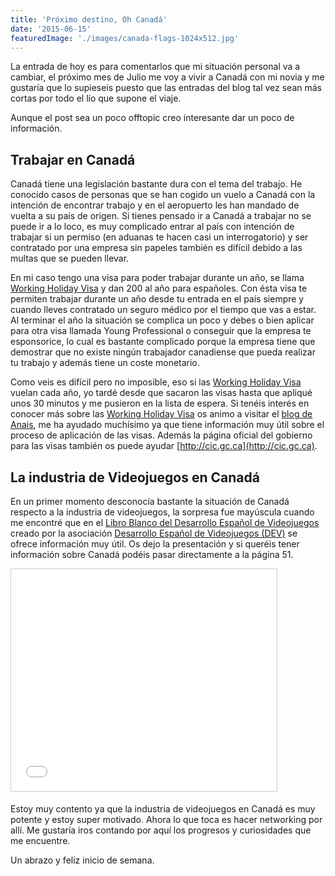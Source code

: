 ```yaml
---
title: 'Próximo destino, Oh Canadá'
date: '2015-06-15'
featuredImage: './images/canada-flags-1024x512.jpg'
---
```


La entrada de hoy es para comentarlos que mi situación personal va a cambiar, el próximo mes de Julio me voy a vivir a Canadá con mi novia y me gustaría que lo supieseis puesto que las entradas del blog tal vez sean más cortas por todo el lío que supone el viaje.

Aunque el post sea un poco offtopic creo interesante dar un poco de información.

## Trabajar en Canadá

Canadá tiene una legislación bastante dura con el tema del trabajo. He conocido casos de personas que se han cogido un vuelo a Canadá con la intención de encontrar trabajo y en el aeropuerto les han mandado de vuelta a su país de origen. Si tienes pensado ir a Canadá a trabajar no se puede ir a lo loco, es muy complicado entrar al país con intención de trabajar si un permiso (en aduanas te hacen casi un interrogatorio) y ser contratado por una empresa sin papeles también es difícil debido a las multas que se pueden llevar.

En mi caso tengo una visa para poder trabajar durante un año, se llama [Working Holiday Visa](http://www.cic.gc.ca/english/work/iec/) y dan 200 al año para españoles. Con ésta visa te permiten trabajar durante un año desde tu entrada en el país siempre y cuando lleves contratado un seguro médico por el tiempo que vas a estar. Al terminar el año la situación se complica un poco y debes o bien aplicar para otra visa llamada Young Professional o conseguir que la empresa te esponsorice, lo cual es bastante complicado porque la empresa tiene que demostrar que no existe ningún trabajador canadiense que pueda realizar tu trabajo y además tiene un coste monetario.

Como veis es difícil pero no imposible, eso si las [Working Holiday Visa](http://www.cic.gc.ca/english/work/iec/) vuelan cada año, yo tardé desde que sacaron las visas hasta que apliqué unos 30 minutos y me pusieron en la lista de espera. Si tenéis interés en conocer más sobre las [Working Holiday Visa](http://www.cic.gc.ca/english/work/iec/) os animo a visitar el [blog de Anais](http://dondestanais.blogspot.com.es/), me ha ayudado muchísimo ya que tiene información muy útil sobre el proceso de aplicación de las visas. Además la página oficial del gobierno para las visas también os puede ayudar [http://cic.gc.ca](http://cic.gc.ca).

## La industria de Videojuegos en Canadá

En un primer momento desconocía bastante la situación de Canadá respecto a la industria de videojuegos, la sorpresa fue mayúscula cuando me encontré que en el [Libro Blanco del Desarrollo Español de Videojuegos](http://www.slideshare.net/dev_es/libro-blancodev-alta-compr-35385439?ref=http://www.dev.org.es/es/publicaciones/126-libro-blanco-dev) creado por la asociación [Desarrollo Español de Videojuegos (DEV)](http://www.dev.org.es/) se ofrece información muy útil. Os dejo la presentación y si queréis tener información sobre Canadá podéis pasar directamente a la página 51.

<iframe style="border: 1px solid #CCC; border-width: 1px; margin-bottom: 5px; max-width: 100%;" src="//www.slideshare.net/slideshow/embed_code/key/GG2SMBUZQv72Qd" width="425" height="355" frameborder="0" marginwidth="0" marginheight="0" scrolling="no" allowfullscreen="allowfullscreen"></iframe>

Estoy muy contento ya que la industria de videojuegos en Canadá es muy potente y estoy super motivado. Ahora lo que toca es hacer networking por allí. Me gustaría iros contando por aquí los progresos y curiosidades que me encuentre.

Un abrazo y feliz inicio de semana.
